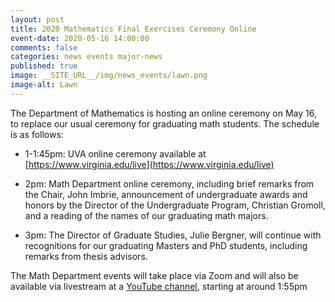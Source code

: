 ```yaml
---
layout: post
title: 2020 Mathematics Final Exercises Ceremony Online
event-date: 2020-05-16 14:00:00
comments: false
categories: news events major-news
published: true
image: __SITE_URL__/img/news_events/lawn.png
image-alt: Lawn
---
```


The Department of Mathematics is hosting an online ceremony 
on May 16,
to replace our usual ceremony for graduating math students. 
The schedule is as follows:

- 1-1:45pm: UVA online ceremony available at [https://www.virginia.edu/live](https://www.virginia.edu/live)

- 2pm: Math Department online ceremony, including brief remarks from the Chair, John Imbrie, announcement of undergraduate awards and honors by the Director of the Undergraduate Program, Christian Gromoll, and a reading of the names of our graduating math majors.

- 3pm: The Director of Graduate Studies, Julie Bergner, will continue with recognitions for our graduating Masters and PhD students, including remarks from thesis advisors.

The Math Department events will take place via Zoom and will also be available via livestream at a 
[YouTube channel](https://www.youtube.com/channel/UCE_UHre0GfKg8LPyAcq8vEA/), starting at around 1:55pm 


